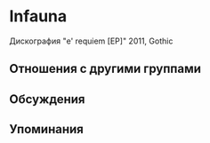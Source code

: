 # Infauna

Дискография
"e' requiem [EP]" 2011, Gothic

## Отношения с другими группами


## Обсуждения


## Упоминания

